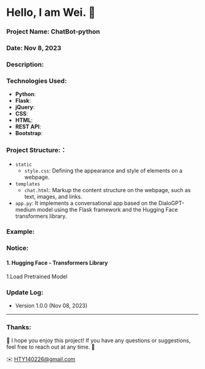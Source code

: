 Hello, I am Wei. 💬
======

### Project Name: ChatBot-python

### Date: Nov 8, 2023

### Description:

### Technologies Used:
- **Python**:
- **Flask**:
- **jQuery**:
- **CSS**:
- **HTML**:
- **REST API**:
- **Bootstrap**:

### Project Structure:：
- `static`
  - `style.css`: Defining the appearance and style of elements on a webpage.
- `templates`
  - `chat.html`: Markup the content structure on the webpage, such as text, images, and links.
- `app.py`: It implements a conversational app based on the DialoGPT-medium model using the Flask framework and the Hugging Face transformers library.

### Example:


### Notice:
#### 1. Hugging Face - Transformers Library

1.Load Pretrained Model




### Update Log:
- Version 1.0.0 (Nov 08, 2023)

***
### Thanks:

💬 I hope you enjoy this project! If you have any questions or suggestions, feel free to reach out at any time. 💬

✉️ HTY140226@gmail.com


